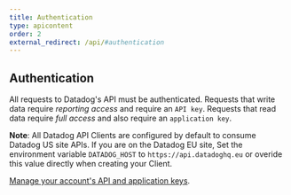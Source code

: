 ```yaml
---
title: Authentication
type: apicontent
order: 2
external_redirect: /api/#authentication
---
```


## Authentication

All requests to Datadog's API must be authenticated. Requests that write data require *reporting access* and require an `API key`. Requests that read data require *full access* and also require an `application key`.

**Note**: All Datadog API Clients are configured by default to consume Datadog US site APIs. If you are on the Datadog EU site, Set the environment variable `DATADOG_HOST` to `https://api.datadoghq.eu` or overide this value directly when creating your Client.

[Manage your account's API and application keys][1].

[1]: https://app.datadoghq.com/account/settings#api
